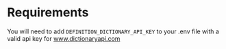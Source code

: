 # Requirements
You will need to add `DEFINITION_DICTIONARY_API_KEY` to your .env file with a valid api key for www.dictionaryapi.com
